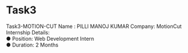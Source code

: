 # Task3
Task3-MOTION-CUT
Name : PILLI MANOJ KUMAR 
Company: MotionCut  
Internship Details:  
● Position: Web Development Intern  
● Duration: 2 Months
